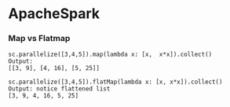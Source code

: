 # ApacheSpark

### Map vs Flatmap

```
sc.parallelize([3,4,5]).map(lambda x: [x,  x*x]).collect() 
Output:
[[3, 9], [4, 16], [5, 25]]

sc.parallelize([3,4,5]).flatMap(lambda x: [x, x*x]).collect()
Output: notice flattened list
[3, 9, 4, 16, 5, 25]
```
